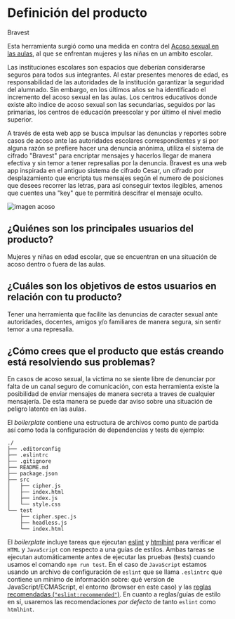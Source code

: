 # Definición del producto

Bravest

Esta herramienta surgió como una medida en contra del [Acoso sexual en las aulas](https://es.wikipedia.org/wiki/Acoso_sexual_en_la_educaci%C3%B3n), al que se enfrentan mujeres y las niñas en un ambito escolar.

Las instituciones escolares son espacios que deberían considerarse seguros para todos sus integrantes. Al estar presentes menores de edad, es responsabilidad de las autoridades de la institución garantizar la seguridad del alumnado. Sin embargo, en los últimos años se ha identificado el incremento del acoso sexual en las aulas.
Los centros educativos donde existe alto indice de acoso sexual son las secundarias, seguidos por las primarias, los centros de educación preescolar y por último el nivel medio superior.

A través de esta web app se busca impulsar las denuncias y reportes sobre casos de acoso ante las autoridades escolares correspondientes y si por alguna razón se prefiere hacer una denuncia anónima, utiliza el sistema de cifrado "Bravest" para encriptar mensajes y hacerlos llegar de manera efectiva y sin temor a tener represalias por la denuncia.
Bravest es una web app inspirada en el antiguo sistema de cifrado Cesar, un cifrado por desplazamiento que encripta tus mensajes según el numero de posiciones que desees recorrer las letras, para así conseguir textos ilegibles, amenos que cuentes una "key" que te permitirá descifrar el mensaje oculto.

![imagen acoso](https://www.cop-cv.org/db/cke_uploads/images/Acoso.jpg)


## ¿Quiénes son los principales usuarios del producto?

Mujeres y niñas en edad escolar, que se encuentran en una situación de acoso dentro o fuera de las aulas.

## ¿Cuáles son los objetivos de estos usuarios en relación con tu producto?

Tener una herramienta que facilite las denuncias de caracter sexual ante autoridades, docentes, amigos y/o familiares de manera segura, sin sentir temor a una represalia.

## ¿Cómo crees que el producto que estás creando está resolviendo sus problemas?

En casos de acoso sexual, la victima no se siente libre de denunciar por falta de un canal seguro de comunicación, con esta herramienta existe la posibilidad de enviar mensajes de manera secreta a traves de cualquier mensajería. De esta manera se puede dar aviso sobre una situación de peligro latente en las aulas.

















El _boilerplate_ contiene una estructura de archivos como punto de partida así
como toda la configuración de dependencias y tests de ejemplo:

```text
./
├── .editorconfig
├── .eslintrc
├── .gitignore
├── README.md
├── package.json
├── src
│   ├── cipher.js
│   ├── index.html
│   ├── index.js
│   └── style.css
└── test
    ├── cipher.spec.js
    ├── headless.js
    └── index.html
```

El _boilerplate_ incluye tareas que ejecutan [eslint](https://eslint.org/) y
[htmlhint](https://github.com/yaniswang/HTMLHint) para verificar el `HTML` y
`JavaScript` con respecto a una guías de estilos. Ambas tareas se ejecutan
automáticamente antes de ejecutar las pruebas (tests) cuando usamos el comando
`npm run test`. En el caso de `JavaScript` estamos usando un archivo de
configuración de `eslint` que se llama `.eslintrc` que contiene un mínimo de
información sobre: qué version de JavaScript/ECMAScript, el
entorno (browser en este caso) y las [reglas recomendadas (`"eslint:recommended"`)](https://eslint.org/docs/rules/).
En cuanto a reglas/guías de estilo en sí,
usaremos las recomendaciones _por defecto_ de tanto `eslint` como `htmlhint`.
